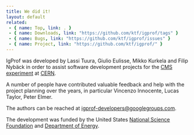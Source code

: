 ```yaml
---
title: We did it!
layout: default
related:
 - { name: Top, link: . }
 - { name: Downloads, link: "https://github.com/ktf/igprof/tags" }
 - { name: Bugs, link: "https://github.com/ktf/igprof/issues" }
 - { name: Project, link: "https://github.com/ktf/igprof/" }
---
```

IgProf was developed by Lassi Tuura, Giulio Eulisse, Mikko Kurkela and Filip Nybäck in order
to assist software development projects for the [CMS experiment][cms] at
[CERN][].

A number of people have contributed valuable feedback and help with the project
planning over the years, in particular Vincenzo Innocente, Lucas Taylor, Peter
Elmer.

The authors can be reached at [igprof-developers@googlegroups.com][igprof-developers].

The development was funded by the United States [National Science
Foundation][nsf] and [Department of Energy][doe].

[cms]: http://cms.cern.ch
[CERN]: http://www.cern.ch
[nsf]: http://nsf.gov
[doe]: http://www.energy.gov
[igprof-developers]: mailto:igprof-developers@googlegroups.com
